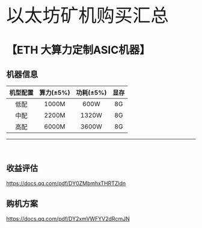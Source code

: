 <font size=16>以太坊矿机购买汇总</font>

# 【ETH 大算力定制ASIC机器】

## 机器信息
| 机型配置 | 算力(±5%) | 功耗(±5%) |显存|
|:------:|:------:|:------:|:------:|
|低配|1000M|600W|8G|
|中配|2200M|1320W|8G|
|高配|6000M|3600W|8G|

---

<br/>

## 收益评估
https://docs.qq.com/pdf/DY0ZMbmhxTHRTZldn

## 购机方案
https://docs.qq.com/pdf/DY2xmVWFYV2dRcmJN
